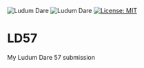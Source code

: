 ![Ludum Dare](https://img.shields.io/badge/LudumDare-57-f79122?labelColor=ee5533&link=https%3A%2F%2Fldjam.com%2Fevents%2Fludum-dare%2F56)
![Ludum Dare](https://img.shields.io/badge/LudumDare57-Compo-f79122?labelColor=ee5533&link=https%3A%2F%2Fldjam.com%2Fevents%2Fludum-dare%2F56)
[![License: MIT](https://img.shields.io/badge/License-MIT-green.svg)](https://opensource.org/licenses/MIT)
# LD57
My Ludum Dare 57 submission
